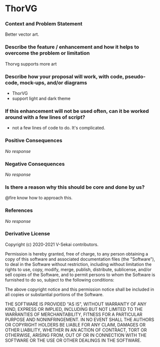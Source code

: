 # ThorVG

### Context and Problem Statement

Better vector art.

### Describe the feature / enhancement and how it helps to overcome the problem or limitation

Thorvg supports more art

### Describe how your proposal will work, with code, pseudo-code, mock-ups, and/or diagrams

- ThorVG
- support light and dark theme

### If this enhancement will not be used often, can it be worked around with a few lines of script?

- not a few lines of code to do. It's complicated.

### Positive Consequences

_No response_

### Negative Consequences

_No response_

### Is there a reason why this should be core and done by us?

@fire know how to approach this.

### References

_No response_

### Derivative License

Copyright (c) 2020-2021 V-Sekai contributors.

Permission is hereby granted, free of charge, to any person obtaining a copy
of this software and associated documentation files (the "Software"), to deal
in the Software without restriction, including without limitation the rights
to use, copy, modify, merge, publish, distribute, sublicense, and/or sell
copies of the Software, and to permit persons to whom the Software is
furnished to do so, subject to the following conditions:

The above copyright notice and this permission notice shall be included in all
copies or substantial portions of the Software.

THE SOFTWARE IS PROVIDED "AS IS", WITHOUT WARRANTY OF ANY KIND, EXPRESS OR
IMPLIED, INCLUDING BUT NOT LIMITED TO THE WARRANTIES OF MERCHANTABILITY,
FITNESS FOR A PARTICULAR PURPOSE AND NONINFRINGEMENT. IN NO EVENT SHALL THE
AUTHORS OR COPYRIGHT HOLDERS BE LIABLE FOR ANY CLAIM, DAMAGES OR OTHER
LIABILITY, WHETHER IN AN ACTION OF CONTRACT, TORT OR OTHERWISE, ARISING FROM,
OUT OF OR IN CONNECTION WITH THE SOFTWARE OR THE USE OR OTHER DEALINGS IN THE
SOFTWARE.
